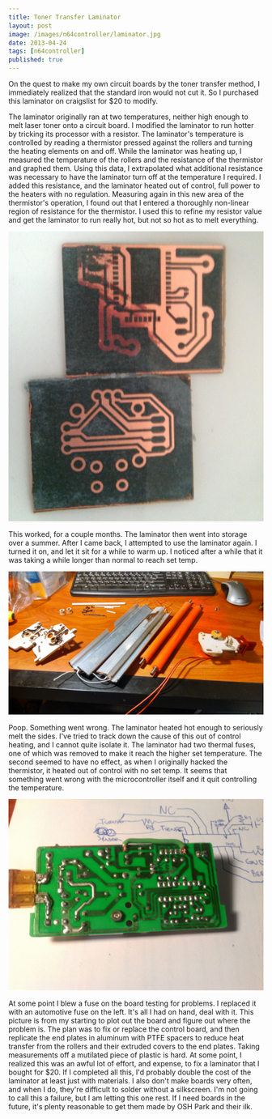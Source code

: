 ```yaml
---
title: Toner Transfer Laminator
layout: post
image: /images/n64controller/laminator.jpg
date: 2013-04-24
tags: [n64controller]
published: true
---
```


On the quest to make my own circuit boards by the toner transfer method, I immediately realized that the standard iron would not cut it. So I purchased this laminator on craigslist for $20 to modify.

<!--more-->

The laminator originally ran at two temperatures, neither high enough to melt laser toner onto a circuit board. I modified the laminator to run hotter by tricking its processor with a resistor. The laminator's temperature is controlled by reading a thermistor pressed against the rollers and turning the heating elements on and off. While the laminator was heating up, I measured the temperature of the rollers and the resistance of the thermistor and graphed them. Using this data, I extrapolated what additional resistance was necessary to have the laminator turn off at the temperature I required. I added this resistance, and the laminator heated out of control, full power to the heaters with no regulation. Measuring again in this new area of the thermistor's operation, I found out that I entered a thoroughly non-linear region of resistance for the thermistor. I used this to refine my resistor value and get the laminator to run really hot, but not so hot as to melt everything.

![Toner Transferred board](/images/n64controller/toner.jpg)

This worked, for a couple months. The laminator then went into storage over a summer. After I came back, I attempted to use the laminator again. I turned it on, and let it sit for a while to warm up. I noticed after a while that it was taking a while longer than normal to reach set temp.

![Laminator Failure](/images/laminator/melted.jpg)

Poop. Something went wrong. The laminator heated hot enough to seriously melt the sides. I've tried to track down the cause of this out of control heating, and I cannot quite isolate it. The laminator had two thermal fuses, one of which was removed to make it reach the higher set temperature. The second seemed to have no effect, as when I originally hacked the thermistor, it heated out of control with no set temp. It seems that something went wrong with the microcontroller itself and it quit controlling the temperature.

![Laminator Control Board](/images/laminator/controlboard.jpg)

At some point I blew a fuse on the board testing for problems. I replaced it with an automotive fuse on the left. It's all I had on hand, deal with it. This picture is from my starting to plot out the board and figure out where the problem is. The plan was to fix or replace the control board, and then replicate the end plates in aluminum with PTFE spacers to reduce heat transfer from the rollers and their extruded covers to the end plates. Taking measurements off a mutilated piece of plastic is hard. At some point, I realized this was an awful lot of effort, and expense, to fix a laminator that I bought for $20. If I completed all this, I'd probably double the cost of the laminator at least just with materials. I also don't make boards very often, and when I do, they're difficult to solder without a silkscreen. I'm not going to call this a failure, but I am letting this one rest. If I need boards in the future, it's plenty reasonable to get them made by OSH Park and their ilk.
